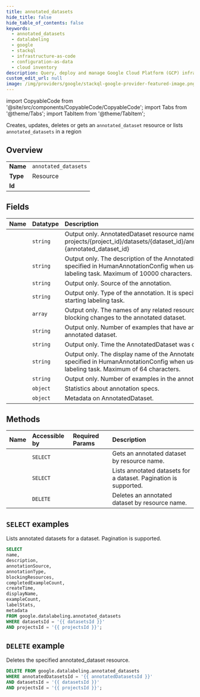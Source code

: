 ```yaml
---
title: annotated_datasets
hide_title: false
hide_table_of_contents: false
keywords:
  - annotated_datasets
  - datalabeling
  - google
  - stackql
  - infrastructure-as-code
  - configuration-as-data
  - cloud inventory
description: Query, deploy and manage Google Cloud Platform (GCP) infrastructure and resources using SQL
custom_edit_url: null
image: /img/providers/google/stackql-google-provider-featured-image.png
---
```


import CopyableCode from '@site/src/components/CopyableCode/CopyableCode';
import Tabs from '@theme/Tabs';
import TabItem from '@theme/TabItem';

Creates, updates, deletes or gets an <code>annotated_dataset</code> resource or lists <code>annotated_datasets</code> in a region

## Overview
<table><tbody>
<tr><td><b>Name</b></td><td><code>annotated_datasets</code></td></tr>
<tr><td><b>Type</b></td><td>Resource</td></tr>
<tr><td><b>Id</b></td><td><CopyableCode code="google.datalabeling.annotated_datasets" /></td></tr>
</tbody></table>

## Fields
| Name | Datatype | Description |
|:-----|:---------|:------------|
| <CopyableCode code="name" /> | `string` | Output only. AnnotatedDataset resource name in format of: projects/{project_id}/datasets/{dataset_id}/annotatedDatasets/ {annotated_dataset_id} |
| <CopyableCode code="description" /> | `string` | Output only. The description of the AnnotatedDataset. It is specified in HumanAnnotationConfig when user starts a labeling task. Maximum of 10000 characters. |
| <CopyableCode code="annotationSource" /> | `string` | Output only. Source of the annotation. |
| <CopyableCode code="annotationType" /> | `string` | Output only. Type of the annotation. It is specified when starting labeling task. |
| <CopyableCode code="blockingResources" /> | `array` | Output only. The names of any related resources that are blocking changes to the annotated dataset. |
| <CopyableCode code="completedExampleCount" /> | `string` | Output only. Number of examples that have annotation in the annotated dataset. |
| <CopyableCode code="createTime" /> | `string` | Output only. Time the AnnotatedDataset was created. |
| <CopyableCode code="displayName" /> | `string` | Output only. The display name of the AnnotatedDataset. It is specified in HumanAnnotationConfig when user starts a labeling task. Maximum of 64 characters. |
| <CopyableCode code="exampleCount" /> | `string` | Output only. Number of examples in the annotated dataset. |
| <CopyableCode code="labelStats" /> | `object` | Statistics about annotation specs. |
| <CopyableCode code="metadata" /> | `object` | Metadata on AnnotatedDataset. |

## Methods
| Name | Accessible by | Required Params | Description |
|:-----|:--------------|:----------------|:------------|
| <CopyableCode code="projects_datasets_annotated_datasets_get" /> | `SELECT` | <CopyableCode code="annotatedDatasetsId, datasetsId, projectsId" /> | Gets an annotated dataset by resource name. |
| <CopyableCode code="projects_datasets_annotated_datasets_list" /> | `SELECT` | <CopyableCode code="datasetsId, projectsId" /> | Lists annotated datasets for a dataset. Pagination is supported. |
| <CopyableCode code="projects_datasets_annotated_datasets_delete" /> | `DELETE` | <CopyableCode code="annotatedDatasetsId, datasetsId, projectsId" /> | Deletes an annotated dataset by resource name. |

## `SELECT` examples

Lists annotated datasets for a dataset. Pagination is supported.

```sql
SELECT
name,
description,
annotationSource,
annotationType,
blockingResources,
completedExampleCount,
createTime,
displayName,
exampleCount,
labelStats,
metadata
FROM google.datalabeling.annotated_datasets
WHERE datasetsId = '{{ datasetsId }}'
AND projectsId = '{{ projectsId }}'; 
```

## `DELETE` example

Deletes the specified annotated_dataset resource.

```sql
DELETE FROM google.datalabeling.annotated_datasets
WHERE annotatedDatasetsId = '{{ annotatedDatasetsId }}'
AND datasetsId = '{{ datasetsId }}'
AND projectsId = '{{ projectsId }}';
```
